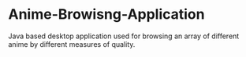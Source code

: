 # Anime-Browisng-Application
Java based desktop application used for browsing an array of different anime by different measures of quality.
